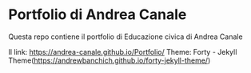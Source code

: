 # Portfolio di Andrea Canale

Questa repo contiene il portfolio di Educazione civica di Andrea Canale

Il link: https://andrea-canale.github.io/Portfolio/
Theme: Forty - Jekyll Theme(https://andrewbanchich.github.io/forty-jekyll-theme/)